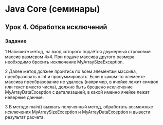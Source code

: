 # Java Core (семинары) 
## Урок 4. Обработка исключений
### Задание
1 Напишите метод, на вход которого подаётся двумерный строковый массив размером 4х4. При
подаче массива другого размера необходимо бросить исключение MyArraySizeException.

2 Далее метод должен пройтись по всем элементам массива, преобразовать в int и
просуммировать. Если в каком-то элементе массива преобразование не удалось (например, в
ячейке лежит символ или текст вместо числа), должно быть брошено исключение
MyArrayDataException с детализацией, в какой именно ячейке лежат неверные данные.

3 В методе main() вызвать полученный метод, обработать возможные исключения
MyArraySizeException и MyArrayDataException и вывести результат расчета.